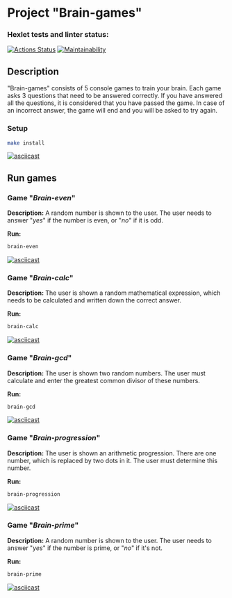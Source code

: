 # Project "Brain-games"

### Hexlet tests and linter status:
[![Actions Status](https://github.com/MoonOfKiwi/frontend-project-44/actions/workflows/hexlet-check.yml/badge.svg)](https://github.com/MoonOfKiwi/frontend-project-44/actions)
[![Maintainability](https://api.codeclimate.com/v1/badges/224c7663dc40f034bdab/maintainability)](https://codeclimate.com/github/MoonOfKiwi/frontend-project-44/maintainability)

## Description
"Brain-games" consists of 5 console games to train your brain. Each game asks 3 questions that need to be answered correctly. If you have answered all the questions, it is considered that you have passed the game. In case of an incorrect answer, the game will end and you will be asked to try again.

### Setup

```bash
make install
```
[![asciicast](https://asciinema.org/a/nsZD8cNxxhthHL5G8TIQXKwG1.svg)](https://asciinema.org/a/nsZD8cNxxhthHL5G8TIQXKwG1)

## Run games

### Game "*Brain-even*"

**Description:** 
A random number is shown to the user. The user needs to answer "*yes*" if the number is even, or "*no*" if it is odd.

**Run:**
```bash
brain-even
```
[![asciicast](https://asciinema.org/a/ISyuHYOwoj8w1ljotpTe8IlLS.svg)](https://asciinema.org/a/ISyuHYOwoj8w1ljotpTe8IlLS)

### Game "*Brain-calc*"

**Description:** 
The user is shown a random mathematical expression, which needs to be calculated and written down the correct answer.

**Run:**
```bash
brain-calc
```
[![asciicast](https://asciinema.org/a/y0erYYU2Kfgpft7PglVymYDRa.svg)](https://asciinema.org/a/y0erYYU2Kfgpft7PglVymYDRa)

### Game "*Brain-gcd*"

**Description:** 
The user is shown two random numbers. The user must calculate and enter the greatest common divisor of these numbers.

**Run:**
```bash
brain-gcd
```
[![asciicast](https://asciinema.org/a/hPJeNwyPT6fY5lmbwFwEt8O1E.svg)](https://asciinema.org/a/hPJeNwyPT6fY5lmbwFwEt8O1E)

### Game "*Brain-progression*"

**Description:** 
The user is shown an arithmetic progression. There are one number, which is replaced by two dots in it. The user must determine this number.

**Run:**
```bash
brain-progression
```
[![asciicast](https://asciinema.org/a/BkghlP4cbx5kxhLFYC4YMbCze.svg)](https://asciinema.org/a/BkghlP4cbx5kxhLFYC4YMbCze)

### Game "*Brain-prime*"

**Description:**
A random number is shown to the user. The user needs to answer "*yes*" if the number is prime, or "*no*" if it's not.

**Run:**
```bash
brain-prime
```
[![asciicast](https://asciinema.org/a/634549.svg)](https://asciinema.org/a/634549)